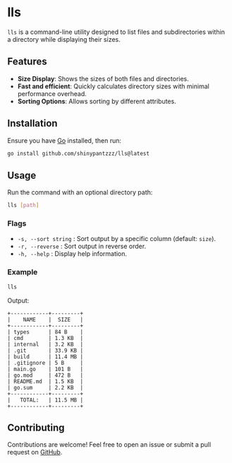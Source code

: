 # lls

`lls` is a command-line utility designed to list files and subdirectories within a directory while displaying their sizes.

## Features

- **Size Display**: Shows the sizes of both files and directories.
- **Fast and efficient**: Quickly calculates directory sizes with minimal performance overhead.
- **Sorting Options**: Allows sorting by different attributes.

## Installation

Ensure you have [Go](https://golang.org/dl/) installed, then run:

```sh
go install github.com/shinypantzzz/lls@latest
```

## Usage

Run the command with an optional directory path:

```sh
lls [path]
```

### Flags

- `-s, --sort string` : Sort output by a specific column (default: `size`).
- `-r, --reverse` : Sort output in reverse order.
- `-h, --help` : Display help information.

### Example

```sh
lls
```

Output:
```
+------------+---------+
|    NAME    |  SIZE   |
+------------+---------+
| types      | 84 B    |
| cmd        | 1.3 KB  |
| internal   | 3.2 KB  |
| .git       | 33.9 KB |
| build      | 11.4 MB |
| .gitignore | 5 B     |
| main.go    | 101 B   |
| go.mod     | 472 B   |
| README.md  | 1.5 KB  |
| go.sum     | 2.2 KB  |
+------------+---------+
|   TOTAL:   | 11.5 MB |
+------------+---------+
```

## Contributing

Contributions are welcome! Feel free to open an issue or submit a pull request on [GitHub](https://github.com/shinypantzzz/lls).